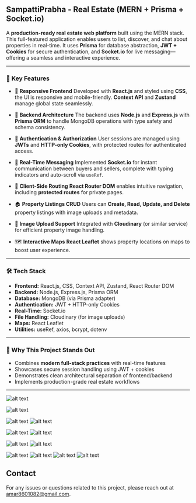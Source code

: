 ##  SampattiPrabha - Real Estate  (MERN + Prisma + Socket.io)

A **production-ready real estate web platform** built using the MERN stack. This full-featured application enables users to list, discover, and chat about properties in real-time. It uses **Prisma** for database abstraction, **JWT + Cookies** for secure authentication, and **Socket.io** for live messaging—offering a seamless and interactive experience.

---

### 🚀 **Key Features**

* 🔷 **Responsive Frontend**
  Developed with **React.js** and styled using **CSS**, the UI is responsive and mobile-friendly. **Context API** and **Zustand** manage global state seamlessly.

* 🧠 **Backend Architecture**
  The backend uses **Node.js** and **Express.js** with **Prisma ORM** to handle MongoDB operations with type safety and schema consistency.

* 🔐 **Authentication & Authorization**
  User sessions are managed using **JWTs** and **HTTP-only Cookies**, with protected routes for authenticated access.

* 💬 **Real-Time Messaging**
  Implemented **Socket.io** for instant communication between buyers and sellers, complete with typing indicators and auto-scroll via `useRef`.

* 🧭 **Client-Side Routing**
  **React Router DOM** enables intuitive navigation, including **protected routes** for private pages.

* 🏠 **Property Listings CRUD**
  Users can **Create, Read, Update, and Delete** property listings with image uploads and metadata.

* 📸 **Image Upload Support**
  Integrated with **Cloudinary** (or similar service) for efficient property image handling.

* 🗺️ **Interactive Maps**
  **React Leaflet** shows property locations on maps to boost user experience.

---

### 🛠 **Tech Stack**

* **Frontend:** React.js, CSS, Context API, Zustand, React Router DOM
* **Backend:** Node.js, Express.js, Prisma ORM
* **Database:** MongoDB (via Prisma adapter)
* **Authentication:** JWT + HTTP-only Cookies
* **Real-Time:** Socket.io
* **File Handling:** Cloudinary (for image uploads)
* **Maps:** React Leaflet
* **Utilities:** useRef, axios, bcrypt, dotenv

---

### 📌 Why This Project Stands Out

* Combines **modern full-stack practices** with real-time features
* Showcases secure session handling using JWT + cookies
* Demonstrates clean architectural separation of frontend/backend
* Implements production-grade real estate workflows
<!-- * Highly scalable and extensible for future features (e.g., payments, saved listings, admin panel) -->

---

<!-- ### ✅ Possible Add-Ons / Future Enhancements

* Admin dashboard for managing users and listings
* Full-text search with MongoDB Atlas or Algolia
* Stripe integration for paid promotions or premium listings
* Advanced filtering/sorting by price, location, and features
* Notifications using WebSockets or Push API -->


![alt text](ER-DIAGRAM/1.png)

<!-- ------------------------------------ -->
![alt text](ER-DIAGRAM/2.png)

![alt text](ER-DIAGRAM/01.png)
![alt text](ER-DIAGRAM/02.png)
<!-- ![alt text](ER-DIAGRAM/b.png) -->
<!-- ![alt text](ER-DIAGRAM/c.png) -->
<!-- ![alt text](ER-DIAGRAM/d.png) -->
![alt text](ER-DIAGRAM/03.png)
![alt text](ER-DIAGRAM/04.png)

![alt text](ER-DIAGRAM/e.png)
![alt text](ER-DIAGRAM/f.png)
<!-- ![alt text](ER-DIAGRAM/g.png) -->
![alt text](ER-DIAGRAM/h.png)
![alt text](ER-DIAGRAM/i.png)
![alt text](ER-DIAGRAM/j.png)
![alt text](ER-DIAGRAM/k.png)

<!-- 
# RealState Thunder Client Collection

## Overview

This repository contains a **Thunder Client Collection** for the **RealState** project, which includes various API requests related to authentication, user management, and post handling. The collection is designed to facilitate testing and interaction with the backend of the RealState system, which is built around user authentication, data management, and secure access to protected routes.




## API Requests

### Authentication APIs

1. **Register User** (`POST`)
   - **URL**: `http://localhost:8000/api/auth/register`
   - **Description**: Registers a new user.
   - **Header**:
   Content-Type: application/json
   - **Body**:
     ```json
     {
       "username": "wolf",
       "email": "wolf@wolf.com",
       "password": "wolf"
     }
     ```

2. **Login** (`POST`)
   - **URL**: `http://localhost:8000/api/auth/login`
   - **Description**: Logs in a user.
   - **Body**:
     ```json
     {
       "username": "wolf",
       "password": "wolf"
     }
     ```

3. **Logout** (`POST`)
   - **URL**: `http://localhost:8000/api/auth/logout`
   - **Description**: Logs out the user.
   - **Headers**:
     - Cookie: `<JWT_TOKEN>`

### User APIs

4. **Get All Users** (`GET`)
   - **URL**: `http://localhost:8000/api/users/`
   - **Description**: Retrieves a list of all users.

5. **Get Single User** (`GET`)
   - **URL**: `http://localhost:8000/api/users/:userId`
   - **Description**: Retrieves details for a single user.
   - Example: `http://localhost:8000/api/users/66c32a7094cc344f2351361d`

6. **Update User** (`PUT`)
   - **URL**: `http://localhost:8000/api/users/:userId`
   - **Description**: Updates a user's details.
   - **Body**:
     ```json
     {
       "username": "mogambo",
       "email": "mogambo@wolf.com",
       "password": "mogambo"
     }
     ```

7. **Delete User** (`GET`)
   - **URL**: `http://localhost:8000/api/users/:userId`
   - **Description**: Deletes a user from the database.

### Protected Routes

8. **Test Protected Route** (`GET`)
   - **URL**: `http://localhost:8000/api/test/should-be-logged-in`
   - **Description**: Tests access to a route requiring user authentication.
   - **Headers**:
     - Cookie: `<JWT_TOKEN>`

9. **Test Admin Route** (`GET`)
   - **URL**: `http://localhost:8000/api/test/should-be-Admin`
   - **Description**: Tests access to a route restricted to admins.
   - **Headers**:
     - Cookie: `<JWT_TOKEN>`

### Post APIs

10. **Get All Posts** (`GET`)
    - **URL**: `http://localhost:8000/api/posts`
    - **Description**: Retrieves a list of all posts.

11. **Get Single Post** (`GET`)
    - **URL**: `http://localhost:8000/api/post/:postId`
    - **Description**: Retrieves details of a single post.
    - Example: `http://localhost:8000/api/post/66f54be0ad86a5b568401617`

12. **Update Post** (`PUT`)
    - **URL**: `http://localhost:8000/api/post/:postId`
    - **Description**: Updates the details of an existing post.

## How to Use

1. **Import Collection**: Open Thunder Client and import the JSON collection by navigating to the "Collections" tab.
2. **Set Environment**: Make sure your backend server is running locally or update the `localhost` URLs to your deployed backend if applicable.
3. **Send Requests**: Use the different requests within the collection to interact with your backend and verify functionality. -->


## Contact

For any issues or questions related to this project, please reach out at amar8601082@gmail.com.
